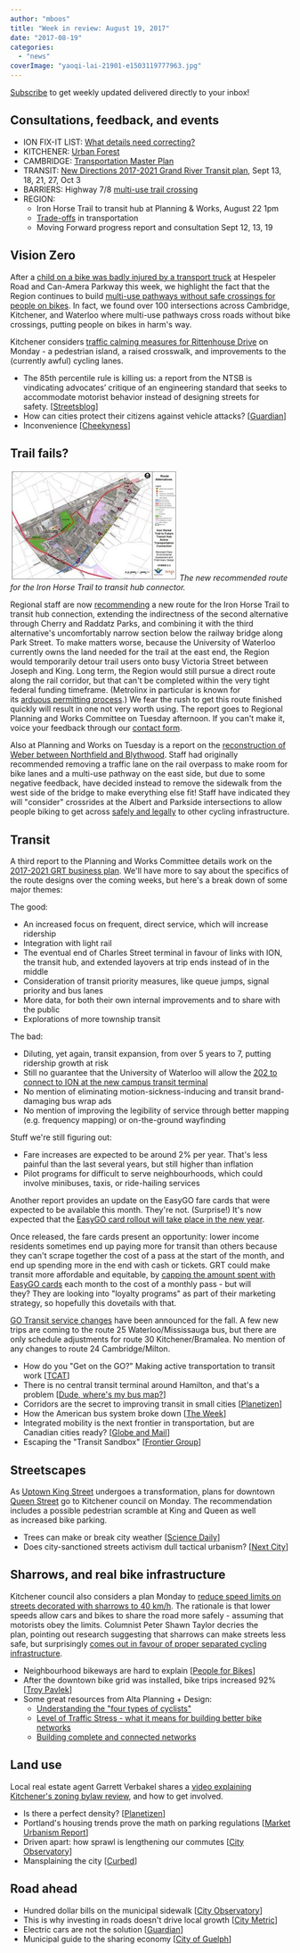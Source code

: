 ```yaml
---
author: "mboos"
title: "Week in review: August 19, 2017"
date: "2017-08-19"
categories: 
  - "news"
coverImage: "yaoqi-lai-21901-e1503119777963.jpg"
---
```


[Subscribe](https://eepurl.com/4Mtkf) to get weekly updated delivered directly to your inbox!

## Consultations, feedback, and events

- ION FIX-IT LIST: [What details need correcting?](https://docs.google.com/forms/d/e/1FAIpQLScDATs9PSSsX2-9RIojdmfm6zCASPp24YZfXiv5ENaY7HH7RQ/viewform?c=0&w=1)
- KITCHENER: [Urban Forest](https://www.peakdemocracy.com/portals/275/Issue_5087)
- CAMBRIDGE: [Transportation Master Plan](https://www.peakdemocracy.ca/portals/155/Issue_1740)
- TRANSIT: [New Directions 2017-2021 Grand River Transit plan](https://www.grt.ca/en/about-grt/new-directions.aspx), Sept 13, 18, 21, 27, Oct 3
- BARRIERS: Highway 7/8 [multi-use trail crossing](https://www.regionofwaterloo.ca/en/regionalGovernment/resources/ADS/PN-17-052---Hwy_7_8_Bridge.pdf)
- REGION:
    - Iron Horse Trail to transit hub at Planning & Works, August 22 1pm
    - [Trade-offs](https://www.peakdemocracy.ca/portals/153/Issue_1747) in transportation
    - Moving Forward progress report and consultation Sept 12, 13, 19

<!--more-->

## Vision Zero

After a [child on a bike was badly injured by a transport truck](https://www.cbc.ca/beta/news/canada/kitchener-waterloo/boy-12-hit-transport-truck-cambridge-1.4249864) at Hespeler Road and Can-Amera Parkway this week, we highlight the fact that the Region continues to build [multi-use pathways without safe crossings for people on bikes](/blog/2017/08/17/the-inevitable-consequence-of-failing-to-design-intersections-for-people-who-bike/). In fact, we found over 100 intersections across Cambridge, Kitchener, and Waterloo where multi-use pathways cross roads without bike crossings, putting people on bikes in harm's way.

Kitchener considers [traffic calming measures for Rittenhouse Drive](https://kitchener.ca.granicus.com/MetaViewer.php?view_id=2&event_id=418&meta_id=44259) on Monday - a pedestrian island, a raised crosswalk, and improvements to the (currently awful) cycling lanes.

- The 85th percentile rule is killing us: a report from the NTSB is vindicating advocates’ critique of an engineering standard that seeks to accommodate motorist behavior instead of designing streets for safety. \[[Streetsblog](https://usa.streetsblog.org/2017/08/11/the-85th-percentile-rule-is-killing-us/)\]
- How can cities protect their citizens against vehicle attacks? \[[Guardian](https://amp.theguardian.com/world/2017/aug/18/how-cities-protect-citizens-vehicle-attacks)\]
- Inconvenience \[[Cheekyness](https://cheekyness.blogspot.ca/2017/08/inconvenience.html)\]

## Trail fails?

[![](/images/DHSzS16V0AAel_V.jpg-large-300x199.jpeg "The new recommended route for the Iron Horse Trail to transit hub connector.")](/images/DHSzS16V0AAel_V.jpg-large.jpeg)
*The new recommended route for the Iron Horse Trail to transit hub connector.*

Regional staff are now [recommending](https://calendar.regionofwaterloo.ca/Council/Detail/2017-08-22-Planning-and-Works-Committee/Agenda%20to%20Print.pdf#page=7) a new route for the Iron Horse Trail to transit hub connection, extending the indirectness of the second alternative through Cherry and Raddatz Parks, and combining it with the third alternative's uncomfortably narrow section below the railway bridge along Park Street. To make matters worse, because the University of Waterloo currently owns the land needed for the trail at the east end, the Region would temporarily detour trail users onto busy Victoria Street between Joseph and King. Long term, the Region would still pursue a direct route along the rail corridor, but that can't be completed within the very tight federal funding timeframe. (Metrolinx in particular is known for its [arduous permitting process](https://lowerdontrail.wordpress.com/2017/07/31/an-update-from-parks-construction-manager/).) We fear the rush to get this route finished quickly will result in one not very worth using. The report goes to Regional Planning and Works Committee on Tuesday afternoon. If you can't make it, voice your feedback through our [contact form](https://contact.tritag.ca/regionalcouncil).

Also at Planning and Works on Tuesday is a report on the [reconstruction of Weber between Northfield and Blythwood](https://calendar.regionofwaterloo.ca/Council/Detail/2017-08-22-Planning-and-Works-Committee/Agenda%20to%20Print.pdf#page=129). Staff had originally recommended removing a traffic lane on the rail overpass to make room for bike lanes and a multi-use pathway on the east side, but due to some negative feedback, have decided instead to remove the sidewalk from the west side of the bridge to make everything else fit! Staff have indicated they will "consider" crossrides at the Albert and Parkside intersections to allow people biking to get across [safely and legally](/blog/2017/08/17/the-inevitable-consequence-of-failing-to-design-intersections-for-people-who-bike/) to other cycling infrastructure.

## Transit

A third report to the Planning and Works Committee details work on the [2017-2021 GRT business plan](https://calendar.regionofwaterloo.ca/Council/Detail/2017-08-22-Planning-and-Works-Committee/Agenda%20to%20Print.pdf#page159). We'll have more to say about the specifics of the route designs over the coming weeks, but here's a break down of some major themes:

The good:

- An increased focus on frequent, direct service, which will increase ridership
- Integration with light rail
- The eventual end of Charles Street terminal in favour of links with ION, the transit hub, and extended layovers at trip ends instead of in the middle
- Consideration of transit priority measures, like queue jumps, signal priority and bus lanes
- More data, for both their own internal improvements and to share with the public
- Explorations of more township transit

The bad:

- Diluting, yet again, transit expansion, from over 5 years to 7, putting ridership growth at risk
- Still no guarantee that the University of Waterloo will allow the [202 to connect to ION at the new campus transit terminal](/blog/2016/11/24/missing-the-ion-connection/)
- No mention of eliminating motion-sickness-inducing and transit brand-damaging bus wrap ads
- No mention of improving the legibility of service through better mapping (e.g. frequency mapping) or on-the-ground wayfinding

Stuff we're still figuring out:

- Fare increases are expected to be around 2% per year. That's less painful than the last several years, but still higher than inflation
- Pilot programs for difficult to serve neighbourhoods, which could involve minibuses, taxis, or ride-hailing services

Another report provides an update on the EasyGO fare cards that were expected to be available this month. They're not. (Surprise!) It's now expected that the [EasyGO card rollout will take place in the new year](https://calendar.regionofwaterloo.ca/Council/Detail/2017-08-22-Planning-and-Works-Committee/Agenda%20to%20Print.pdf#page=242).

Once released, the fare cards present an opportunity: lower income residents sometimes end up paying more for transit than others because they can't scrape together the cost of a pass at the start of the month, and end up spending more in the end with cash or tickets. GRT could make transit more affordable and equitable, by [capping the amount spent with EasyGO cards](https://usa.streetsblog.org/2017/08/16/portland-debuts-a-fairer-way-to-pay-for-transit-fares/) each month to the cost of a monthly pass - but will they? They are looking into "loyalty programs" as part of their marketing strategy, so hopefully this dovetails with that.

[GO Transit service changes](https://www.gotransit.com/public/en/updates/schedulechanges.aspx) have been announced for the fall. A few new trips are coming to the route 25 Waterloo/Mississauga bus, but there are only schedule adjustments for route 30 Kitchener/Bramalea. No mention of any changes to route 24 Cambridge/Milton.

- How do you "Get on the GO?" Making active transportation to transit work \[[TCAT](https://www.tcat.ca/general-news/how-do-you-get-on-the-go-making-active-transportation-to-transit-work/)\]
- There is no central transit terminal around Hamilton, and that's a problem \[[Dude, where's my bus map?](https://dudewheresmybusmap.wordpress.com/2017/08/12/there-is-no-central-transit-terminal-around-hamilton-and-that-is-a-problem/amp/)\]
- Corridors are the secret to improving transit in small cities \[[Planetizen](https://www.planetizen.com/node/94272/corridors-are-secret-improving-transit-small-cities)\]
- How the American bus system broke down \[[The Week](https://theweek.com/articles/718456/how-american-bus-system-broke-down)\]
- Integrated mobility is the next frontier in transportation, but are Canadian cities ready? \[[Globe and Mail](https://beta.theglobeandmail.com/news/national/the-transportation-transformation-integrated-mobility-is-the-transit-idea-canadian-cities-mustconsider/article36007855/)\]
- Escaping the "Transit Sandbox" \[[Frontier Group](https://www.frontiergroup.org/blogs/blog/fg/escaping-transit-sandbox)\]

## Streetscapes

As [Uptown King Street](https://www.therecord.com/news-story/7508764-creating-a-better-streetscape/) undergoes a transformation, plans for downtown [Queen Street](https://www.therecord.com/news-story/7502491-plan-would-invest-2m-in-historic-stretch-of-queen-street/) go to Kitchener council on Monday. The recommendation includes a possible pedestrian scramble at King and Queen as well as increased bike parking.

- Trees can make or break city weather \[[Science Daily](https://www.sciencedaily.com/releases/2017/07/170726091513.htm?utm_content=buffera9a59&utm_medium=social&utm_source=twitter.com&utm_campaign=buffer)\]
- Does city-sanctioned streets activism dull tactical urbanism? \[[Next City](https://nextcity.org/daily/entry/fayetteville-sanctions-citizen-led-tactical-urbanism-legal)\]

## Sharrows, and real bike infrastructure

Kitchener council also considers a plan Monday to [reduce speed limits on streets decorated with sharrows to 40 km/h](https://www.cbc.ca/news/canada/kitchener-waterloo/kitchener-speed-limit-cycling-sharrows-40-kmh-1.4252776?cmp=rss). The rationale is that lower speeds allow cars and bikes to share the road more safely - assuming that motorists obey the limits. Columnist Peter Shawn Taylor decries the plan, pointing out research suggesting that sharrows can make streets less safe, but surprisingly [comes out in favour of proper separated cycling infrastructure](https://www.therecord.com/opinion-story/7505498-painting-roads-green-doesn-t-make-cyclists-safer/).

- Neighbourhood bikeways are hard to explain \[[People for Bikes](https://www.peopleforbikes.org/blog/entry/neighborhood-bikeways-are-hard-to-explain-here-are-26-free-photos-to-help)\]
- After the downtown bike grid was installed, bike trips increased 92% \[[Troy Pavlek](https://tpavlek.me/blog/2017-08-09-number-cyclists-on-bike-grid-doubles/)\]
- Some great resources from Alta Planning + Design:
    - [Understanding the "four types of cyclists"](https://blog.altaplanning.com/understanding-the-four-types-of-cyclists-112e1d2e9a1b)
    - [Level of Traffic Stress - what it means for building better bike networks](https://blog.altaplanning.com/level-of-traffic-stress-what-it-means-for-building-better-bike-networks-c4af9800b4ee)
    - [Building complete and connected networks](https://blog.altaplanning.com/building-complete-and-connected-networks-a861710d5eeb)

## Land use

Local real estate agent Garrett Verbakel shares a [video explaining Kitchener's zoning bylaw review](https://www.youtube.com/watch?v=GwH1HYybqi0&feature=youtu.be), and how to get involved.

- Is there a perfect density? \[[Planetizen](https://www.planetizen.com/node/94240/there-perfect-density)\]
- Portland's housing trends prove the math on parking regulations \[[Market Urbanism Report](https://marketurbanismreport.com/portlands-housing-trends-prove-math-parking-regulations/)\]
- Driven apart: how sprawl is lengthening our commutes \[[City Observatory](https://cityobservatory.org/driven-apart-how-sprawl-is-lengthening-our-commutes/)\]
- Mansplaining the city \[[Curbed](https://www.curbed.com/2017/8/16/16151000/mansplain-gentrification-define-richard-florida-saskia-sassen)\]

## Road ahead

- Hundred dollar bills on the municipal sidewalk \[[City Observatory](https://cityobservatory.org/hundred-dollar-bills-on-the-municipal-sidewalk/)\]
- This is why investing in roads doesn't drive local growth \[[City Metric](https://www.citymetric.com/transport/why-investing-roads-doesn-t-drive-local-growth-3229)\]
- Electric cars are not the solution \[[Guardian](https://www.theguardian.com/environment/2017/aug/13/electric-cars-are-not-the-solution-pollutionwatch)\]
- Municipal guide to the sharing economy \[[City of Guelph](https://guelph.ca/city-hall/city-administrators-office/municipal-guide-sharing-economy/)\]
